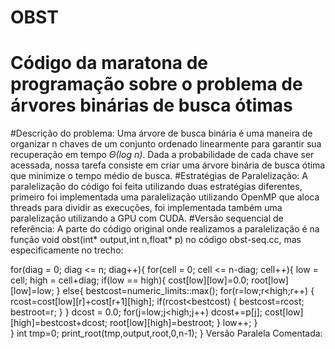 # OBST
# Código da maratona de programação sobre o problema de árvores binárias de busca ótimas
#Descrição do problema:
  Uma árvore de busca binária é uma maneira de organizar n chaves de um conjunto ordenado linearmente para garantir sua recuperação em tempo *Θ(log n)*. Dada a probabilidade de cada chave ser acessada, nossa tarefa consiste em criar uma árvore binária de busca ótima que minimize o tempo médio de busca.
#Estratégias de Paralelização:
  A paralelização do código foi feita utilizando duas estratégias diferentes, primeiro foi implementada uma paralelização utilizando OpenMP que aloca threads para dividir as execuções, foi implementada também uma paralelização utilizando a GPU com CUDA.
#Versão sequencial de referência:
  A parte do código original onde realizamos a paralelização é na função void obst(int* output,int n,float* p) no código obst-seq.cc, mas especificamente no trecho:
  
for(diag = 0; diag <= n; diag++){
    for(cell = 0; cell <= n-diag; cell++){
        low = cell;
        high = cell+diag;
        if(low == high){
            cost[low][low]=0.0;
            root[low][low]=low;
        }
        else{
            bestcost=numeric_limits<float>::max();
            for(r=low;r<high;r++) {
                rcost=cost[low][r]+cost[r+1][high];
                if(rcost<bestcost) {
                    bestcost=rcost;
                    bestroot=r;
                }
            }
            dcost = 0.0;
            for(j=low;j<high;j++) dcost+=p[j];
            cost[low][high]=bestcost+dcost;
            root[low][high]=bestroot;
        }
        low++;
    }      
}
int tmp=0;
print_root(tmp,output,root,0,n-1);
}
Versão Paralela Comentada:
  
